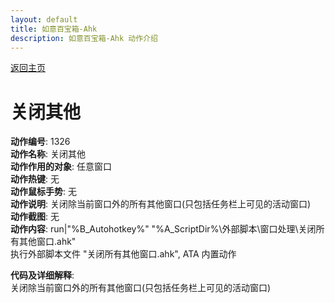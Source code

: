```yaml
---
layout: default
title: 如意百宝箱-Ahk
description: 如意百宝箱-Ahk 动作介绍
---
```

<link rel="stylesheet" href="../Actions/css/atom-one-light.min.css">
<script src="../Actions/js/highlight.min.js"></script>
<script>hljs.highlightAll();</script>

[返回主页](../index.md)

# [](#header-2) 关闭其他

**动作编号**: 1326  
**动作名称**: 关闭其他  
**动作作用的对象**: 任意窗口  
**动作热键**: 无  
**动作鼠标手势**: 无  
**动作说明**: 关闭除当前窗口外的所有其他窗口(只包括任务栏上可见的活动窗口)  
**动作截图**: 无  
**动作内容**: run|"%B_Autohotkey%" "%A_ScriptDir%\外部脚本\窗口处理\关闭所有其他窗口.ahk"  
执行外部脚本文件 "关闭所有其他窗口.ahk", ATA 内置动作  

**代码及详细解释**:  
关闭除当前窗口外的所有其他窗口(只包括任务栏上可见的活动窗口)  